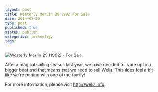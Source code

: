 ```yaml
--- 
layout: post 
title: Westerly Merlin 29 1992 For Sale
date: 2014-05-20
type: post 
published: true 
status: publish
categories: technology
tags: 
---
```


[![Westerly Merlin 29 (1992) - For
Sale]({{%20site.baseurl%20}}/assets/p1060294.jpg)](http://welia.info)

After a magical sailing season last year, we have decided to trade up to
a bigger boat and that means that we need to sell Welia. This does feel
a bit like we're parting with one of the family!

For more information, please visit http://welia.info.

